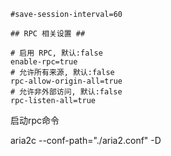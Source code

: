 
```
#save-session-interval=60

## RPC 相关设置 ##

# 启用 RPC, 默认:false
enable-rpc=true
# 允许所有来源, 默认:false
rpc-allow-origin-all=true
# 允许非外部访问, 默认:false
rpc-listen-all=true
```

启动rpc命令

aria2c --conf-path="./aria2.conf" -D
